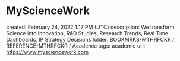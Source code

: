 # MyScienceWork

created: February 24, 2022 1:17 PM (UTC)
description: We transform Science into Innovation, R&D Studies, Research Trends, Real Time Dashboards, IP Strategy Decisions
folder: BOOKMRKS-MTHRFCKR / REFERENCE-MTHRFCKR / Academic
tags: academic
url: https://www.mysciencework.com